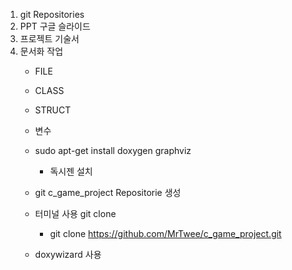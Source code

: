 1. git Repositories
2. PPT 구글 슬라이드
3. 프로젝트 기술서
4. 문서화 작업
    - FILE
    - CLASS
    - STRUCT
    - 변수

    - sudo apt-get install doxygen graphviz
        - 독시젠 설치
    - git c_game_project Repositorie 생성

    - 터미널 사용 git clone
        - git clone https://github.com/MrTwee/c_game_project.git
    
    - doxywizard 사용
    